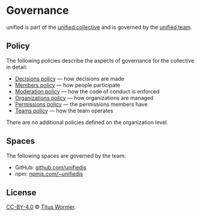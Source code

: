 # Governance

unified is part of the [unified collective][collective] and is governed
by the [unified team][team].

## Policy

The following policies describe the aspects of governance for the collective in
detail:

*   [Decisions policy][decisions-policy] — how decisions are made
*   [Members policy][members-policy] — how people participate
*   [Moderation policy][moderation-policy] — how the code of conduct is enforced
*   [Organizations policy][organizations-policy] — how organizations are managed
*   [Permissions policy][permissions-policy] — the permissions members have
*   [Teams policy][collective] — how the team operates

There are no additional policies defined on the organization level.

## Spaces

The following spaces are governed by the team:

*   GitHub: [github.com/unifiedjs](https://github.com/unifiedjs)
*   npm: [npmjs.com/~unifiedjs](https://www.npmjs.com/org/unifiedjs)

## License

[CC-BY-4.0][license] © [Titus Wormer][author].

<!-- Definitions -->

[license]: https://creativecommons.org/licenses/by/4.0/

[author]: https://wooorm.com

[collective]: https://github.com/unifiedjs/collective

[team]: https://github.com/unifiedjs/collective#unified-team

[decisions-policy]: https://github.com/unifiedjs/collective/blob/HEAD/decisions.md

[members-policy]: https://github.com/unifiedjs/collective/blob/HEAD/members.md

[moderation-policy]: https://github.com/unifiedjs/collective/blob/HEAD/moderation.md

[organizations-policy]: https://github.com/unifiedjs/collective/blob/HEAD/organizations.md

[permissions-policy]: https://github.com/unifiedjs/collective/blob/HEAD/permissions.md
